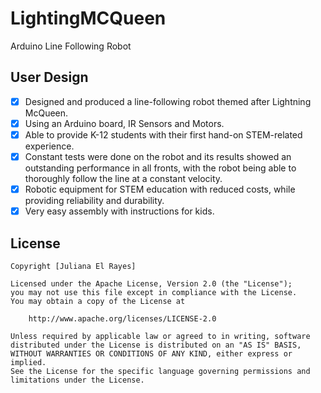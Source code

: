 # LightingMCQueen

Arduino Line Following Robot

## User Design

* [x] Designed and produced a line-following robot themed after Lightning McQueen. 
* [x] Using an Arduino board, IR Sensors and Motors.
* [x] Able to provide K-12 students with their first hand-on STEM-related experience. 
* [x] Constant tests were done on the robot and its results showed an outstanding performance in all fronts, with the robot being able to thoroughly follow the line at a constant velocity. 
* [x] Robotic equipment for STEM education with reduced costs, while providing reliability and durability.
* [x] Very easy assembly with instructions for kids.

## License

    Copyright [Juliana El Rayes]

    Licensed under the Apache License, Version 2.0 (the "License");
    you may not use this file except in compliance with the License.
    You may obtain a copy of the License at

        http://www.apache.org/licenses/LICENSE-2.0

    Unless required by applicable law or agreed to in writing, software
    distributed under the License is distributed on an "AS IS" BASIS,
    WITHOUT WARRANTIES OR CONDITIONS OF ANY KIND, either express or implied.
    See the License for the specific language governing permissions and
    limitations under the License.
